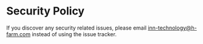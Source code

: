 # Security Policy

If you discover any security related issues, please email inn-technology@h-farm.com instead of using the issue tracker.
